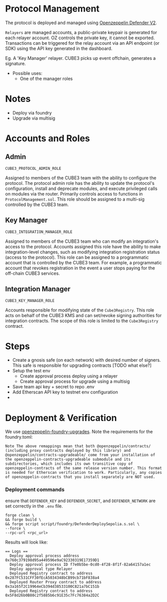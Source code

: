 # Protocol Management

The protocol is deployed and managed using [Openzeppelin Defender V2](https://docs.openzeppelin.com/defender/v2/).

`Relayers` are managed accounts, a public-private keypair is generated for each relayer account. OZ controls the private key, it cannot be exported. Transactions can be triggered for the relay account via an API endpoint (or SDK) using the API key generated in the dashboard.

Eg. A 'Key Manager' relayer. CUBE3 picks up event offchain, generates a signature.

- Possible uses:
  - One of the manager roles

# Notes

- Deploy via foundry
- Upgrade via multisig

# Accounts and Roles

## Admin

`CUBE3_PROTOCOL_ADMIN_ROLE`

Assigned to members of the CUBE3 team with the ability to configure the protocol. The protocol admin role has the ability to update the protocol's configuration, install and deprecate modules, and execute privileged calls on modules via the router. Primarily controls access to functions in `ProtocolManagement.sol`. This role should be assigned to a multi-sig controlled by the CUBE3 team.

## Key Manager

`CUBE3_INTEGRATION_MANAGER_ROLE`

Assigned to members of the CUBE3 team who can modify an integration's access to the protocol. Accounts assigned this role have the ability to make integration-level changes, such as modifying integration registration status (access to the protocol). This role can be assigned to a programmatic account that is controlled by the CUBE3 team. For example, a programmatic account that revokes registration in the event a user stops paying for the off-chain CUBE3 services.

## Integration Manager

`CUBE3_KEY_MANAGER_ROLE`

Accounts responsible for modifying state of the `Cube3Registry`. This role acts on behalf of the CUBE3 KMS and can set/revoke signing authorities for integration contracts. The scope of this role is limited to the `Cube3Registry` contract.

# Steps

- Create a gnosis safe (on each network) with desired number of signers. This safe is responsible for upgrading contracts [TODO what else?]
- Setup the test env
  - Create approval process deploy using a relayer
  - Create approval process for upgrade using a multisig
- Save team api key + secret to repo .env
- Add Etherscan API key to testnet env configuration
-

# Deployment & Verification

We use [openzeppelin-foundry-upgrades](https://github.com/OpenZeppelin/openzeppelin-foundry-upgrades). Note the requirements for the foundry.toml:

```
Note The above remappings mean that both @openzeppelin/contracts/ (including proxy contracts deployed by this library) and @openzeppelin/contracts-upgradeable/ come from your installation of the openzeppelin-contracts-upgradeable submodule and its subdirectories, which includes its own transitive copy of openzeppelin-contracts of the same release version number. This format is needed for Etherscan verification to work. Particularly, any copies of openzeppelin-contracts that you install separately are NOT used.
```

### Deployment commands

ensure that `DEFENDER_KEY` and `DEFENDER_SECRET`, and `DEFENDER_NETWORK` are set correctly in the `.env` file.

```
forge clean \
&& forge build \
&& forge script script/foundry/DefenderDeploySepolia.s.sol \
--force \
--rpc-url <rpc_url>
```

Results will look like:

```
== Logs ==
  Deploy approval process address 0x760c379198d95a449596e9aC92330319E17359D1
  Deploy approval process ID f7e0b5be-0cd0-4f28-8f1f-82a64157a1ec
  Deploy approval type Relayer
  Deployed Registry contract to address 0x287FC531CFF30fEcA5034348bCB99cb71bF838a4
  Deployed Router Proxy contract to address 0x3a165f2C19964eCb394d38533100C821a7bC151b
  Deployed Registry contract to address 0x5F8d26b0B80c2f5885b6c91E35c7Fc76384a2D2C
```
